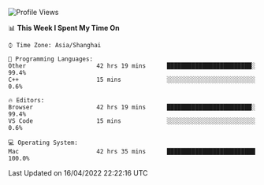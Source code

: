 <!--START_SECTION:waka-->
![Profile Views](http://img.shields.io/badge/Profile%20Views-2-blue)

📊 **This Week I Spent My Time On** 

```text
⌚︎ Time Zone: Asia/Shanghai

💬 Programming Languages: 
Other                    42 hrs 19 mins      ████████████████████████░   99.4% 
C++                      15 mins             ░░░░░░░░░░░░░░░░░░░░░░░░░   0.6%

🔥 Editors: 
Browser                  42 hrs 19 mins      ████████████████████████░   99.4% 
VS Code                  15 mins             ░░░░░░░░░░░░░░░░░░░░░░░░░   0.6%

💻 Operating System: 
Mac                      42 hrs 35 mins      █████████████████████████   100.0%

```


 Last Updated on 16/04/2022 22:22:16 UTC
<!--END_SECTION:waka-->